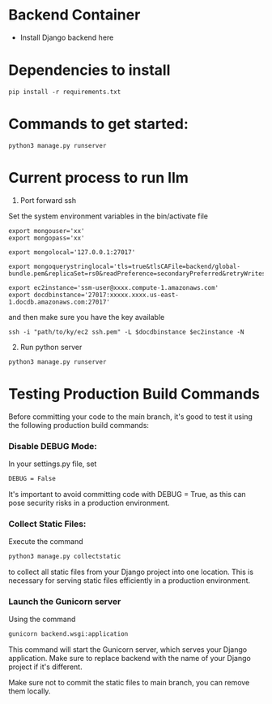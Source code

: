 # Backend Container


- Install Django backend here

# Dependencies to install
```pip install -r requirements.txt```

# Commands to get started:
```python3 manage.py runserver```


# Current process to run llm

1. Port forward ssh

Set the system environment variables in the bin/activate file

```shell
export mongouser='xx'
export mongopass='xx'

export mongolocal='127.0.0.1:27017'

export mongoquerystringlocal='tls=true&tlsCAFile=backend/global-bundle.pem&replicaSet=rs0&readPreference=secondaryPreferred&retryWrites=false&tlsInsecure=true&directConnection=true'

export ec2instance='ssm-user@xxxx.compute-1.amazonaws.com'
export docdbinstance='27017:xxxxx.xxxx.us-east-1.docdb.amazonaws.com:27017'

```

and then make sure you have the key available

```shell
ssh -i "path/to/ky/ec2 ssh.pem" -L $docdbinstance $ec2instance -N
```

2. Run python server

```shell
python3 manage.py runserver
```



# Testing Production Build Commands
Before committing your code to the main branch, it's good to test it using the following production build commands:

### Disable DEBUG Mode:

In your settings.py file, set 
```bash
DEBUG = False
```
It's important to avoid committing code with DEBUG = True, as this can pose security risks in a production environment.

### Collect Static Files:

Execute the command 
```bash
python3 manage.py collectstatic
```
to collect all static files from your Django project into one location. This is necessary for serving static files efficiently in a production environment.


### Launch the Gunicorn server 
Using the command 
```bash
gunicorn backend.wsgi:application
```
 This command will start the Gunicorn server, which serves your Django application. Make sure to replace backend with the name of your Django project if it's different.


Make sure not to commit the static files to main branch, you can remove them locally.

